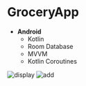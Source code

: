 # GroceryApp

- **Android** 
   - Kotlin
   - Room Database
   - MVVM
   - Kotlin Coroutines



![display](https://user-images.githubusercontent.com/81251707/219985535-7982b9c5-40d6-480d-a7ca-b16eb889d726.jpeg)
![add](https://user-images.githubusercontent.com/81251707/219985560-d843eef6-7adc-46f3-b364-634cfc82ca91.jpeg)
